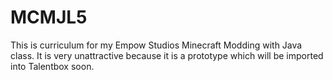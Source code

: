 # MCMJL5

This is curriculum for my Empow Studios Minecraft Modding with Java class. It is very unattractive because it is a prototype which will be imported into Talentbox soon.
